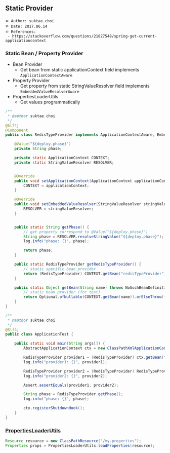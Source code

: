 ## Static Provider

```
ㅁ Author: suktae.choi
ㅁ Date: 2017.06.14
ㅁ References:
 - https://stackoverflow.com/questions/21827548/spring-get-current-applicationcontext
```

### Static Bean / Property Provider
- Bean Provider
  - Get bean from static applicationContext field implements `ApplicationContextAware`
- Property Provider
  - Get property from static StringValueResolver field implements `EmbeddedValueResolverAware`
- PropertiesLoaderUtils
  - Get values programmatically

```java
/**
 * @author suktae.choi
 */
@Slf4j
@Component
public class RedisTypeProvider implements ApplicationContextAware, EmbeddedValueResolverAware {

    @Value("${deploy.phase}")
    private String phase;

    private static ApplicationContext CONTEXT;
    private static StringValueResolver RESOLVER;


    @Override
    public void setApplicationContext(ApplicationContext applicationContext) throws BeansException {
        CONTEXT = applicationContext;
    }

    @Override
    public void setEmbeddedValueResolver(StringValueResolver stringValueResolver) {
        RESOLVER = stringValueResolver;
    }


    public static String getPhase() {
        // get property correspond to @Value("${deploy.phase}")
        String phase = RESOLVER.resolveStringValue("${deploy.phase}");
        log.info("phase: {}", phase);

        return phase;
    }

    public static RedisTypeProvider getRedisTypeProvider() {
        // static specific bean provider
        return (RedisTypeProvider) CONTEXT.getBean("redisTypeProvider");
    }

    public static Object getBean(String name) throws NoSuchBeanDefinitionException {
        // static bean provider (for test)
        return Optional.ofNullable(CONTEXT.getBean(name)).orElseThrow(() -> new NoSuchBeanDefinitionException(name));
    }
}
```

```java
/**
 * @author suktae.choi
 */
@Slf4j
public class ApplicationTest {

    public static void main(String args[]) {
        AbstractApplicationContext ctx = new ClassPathXmlApplicationContext("applicationContext-test.xml");

        RedisTypeProvider provider1 = (RedisTypeProvider) ctx.getBean("redisTypeProvider");
        log.info("provider1: {}", provider1);

        RedisTypeProvider provider2 = (RedisTypeProvider) RedisTypeProvider.getBean("redisTypeProvider");
        log.info("provider2: {}", provider2);

        Assert.assertEquals(provider1, provider2);

        String phase = RedisTypeProvider.getPhase();
        log.info("phase: {}", phase);

        ctx.registerShutdownHook();
    }
}
```

### [PropertiesLoaderUtils](http://docs.spring.io/spring/docs/current/javadoc-api/org/springframework/core/io/support/PropertiesLoaderUtils.html)
```java
Resource resource = new ClassPathResource("/my.properties");
Properties props = PropertiesLoaderUtils.loadProperties(resource);
```
